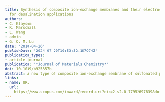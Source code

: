 ```yaml
---
title: Synthesis of composite ion-exchange membranes and their electrochemical properties
  for desalination applications
authors:
- C. Klaysom
- R. Marschall
- L. Wang
- admin
- G. Q. M. Lu
date: '2010-04-26'
publishDate: '2024-07-20T10:53:32.167974Z'
publication_types:
- article-journal
publication: '*Journal of Materials Chemistry*'
doi: 10.1039/b925357b
abstract: A new type of composite ion-exchange membrane of sulfonated polyethersulfone (sPES) and sulfonated mesoporous silica (SS) was synthesized by dispersing inorganic SS nanoparticles as the fillers in the organic polymer matrix. Physical and electrochemical properties of the composite membranes were investigated in order to evaluate their key parameters as electromembrane candidates in their application in electrodialysis (ED) water purification. The results revealed that incorporating small amounts of SS enhanced the properties of the ion-exchange membranes with negligible influence on their thermal and mechanical properties. Membranes with 0.5 wt% SS were found to have the optimal properties, with good water uptake, ion-exchange capacity (IEC ∼ 1.1 mequiv g−1), transport properties and excellent permselectivity while maintaining excellent mechanical and thermal stability. These newly-developed membranes can be considered as excellent candidates suitable for water desalination by ED.
links:
- name: URL
  url: 
    https://www.scopus.com/inward/record.uri?eid=2-s2.0-77952697839&doi=10.1039%2fb925357b&partnerID=40&md5=1b3527f639eb6efad1d7dc76f755b360
---
```

